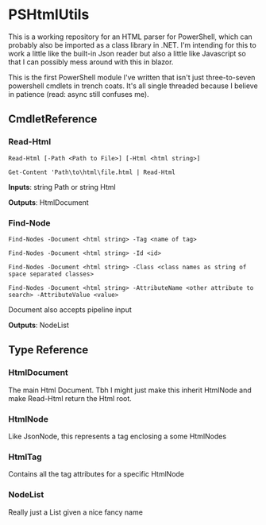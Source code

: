 # PSHtmlUtils

This is a working repository for an HTML parser for PowerShell, which can probably also be imported as a class library 
in .NET. I'm intending for this to work a little like the built-in Json reader but also a little like Javascript so that 
I can possibly mess around with this in blazor.

This is the first PowerShell module I've written that isn't just three-to-seven powershell cmdlets in trench coats. It's
all single threaded because I believe in patience (read: async still confuses me).

## CmdletReference
### Read-Html
`Read-Html [-Path <Path to File>] [-Html <html string>]`

`Get-Content 'Path\to\html\file.html | Read-Html`

**Inputs**: string Path or string Html

**Outputs**: HtmlDocument

### Find-Node
`Find-Nodes -Document <html string> -Tag <name of tag>`

`Find-Nodes -Document <html string> -Id <id>`

`Find-Nodes -Document <html string> -Class <class names as string of space separated classes>`

`Find-Nodes -Document <html string> -AttributeName <other attribute to search> -AttributeValue <value>`

Document also accepts pipeline input

**Outputs**: NodeList

## Type Reference
### HtmlDocument
The main Html Document. Tbh I might just make this inherit HtmlNode and make Read-Html return the Html root.

### HtmlNode
Like JsonNode, this represents a tag enclosing a some HtmlNodes

### HtmlTag
Contains all the tag attributes for a specific HtmlNode

### NodeList
Really just a List<HtmlNode> given a nice fancy name